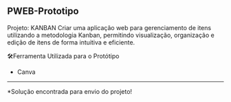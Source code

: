 PWEB-Prototipo
--------------------------------------------------
Projeto: KANBAN 
Criar uma aplicação web para gerenciamento de itens utilizando a metodologia 
Kanban, permitindo visualização, organização e edição de itens de forma 
intuitiva e eficiente. 

🛠Ferramenta Utilizada para o Protótipo 
- Canva

--------------------------------------------------
*Solução encontrada para envio do projeto!
